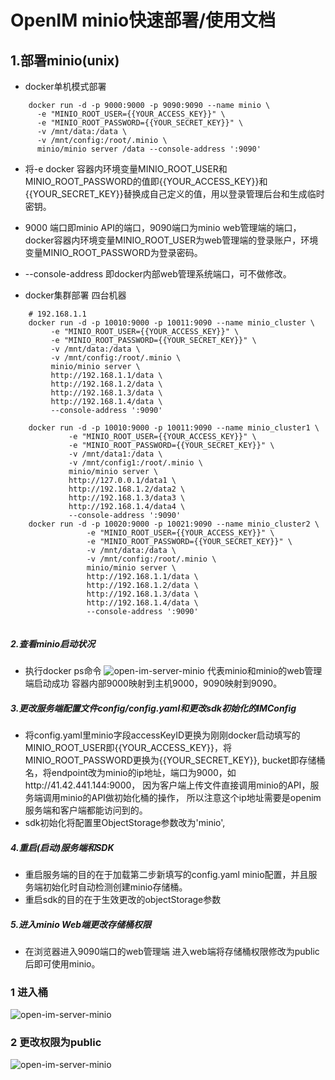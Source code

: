 # OpenIM minio快速部署/使用文档


## 1.部署minio(unix)

- docker单机模式部署

```
    docker run -d -p 9000:9000 -p 9090:9090 --name minio \
      -e "MINIO_ROOT_USER={{YOUR_ACCESS_KEY}}" \
      -e "MINIO_ROOT_PASSWORD={{YOUR_SECRET_KEY}}" \
      -v /mnt/data:/data \
      -v /mnt/config:/root/.minio \
      minio/minio server /data --console-address ':9090'
```

- 将-e docker 容器内环境变量MINIO_ROOT_USER和MINIO_ROOT_PASSWORD的值即{{YOUR_ACCESS_KEY}}和{{YOUR_SECRET_KEY}}替换成自己定义的值，用以登录管理后台和生成临时密钥。
- 9000 端口即minio API的端口，9090端口为minio web管理端的端口，docker容器内环境变量MINIO_ROOT_USER为web管理端的登录账户，环境变量MINIO_ROOT_PASSWORD为登录密码。
- --console-address 即docker内部web管理系统端口，可不做修改。

- docker集群部署
  四台机器

``` 
    # 192.168.1.1
    docker run -d -p 10010:9000 -p 10011:9090 --name minio_cluster \
         -e "MINIO_ROOT_USER={{YOUR_ACCESS_KEY}}" \
         -e "MINIO_ROOT_PASSWORD={{YOUR_SECRET_KEY}}" \
         -v /mnt/data:/data \
         -v /mnt/config:/root/.minio \
         minio/minio server \
         http://192.168.1.1/data \
         http://192.168.1.2/data \
         http://192.168.1.3/data \
         http://192.168.1.4/data \
         --console-address ':9090'
    
    docker run -d -p 10010:9000 -p 10011:9090 --name minio_cluster1 \
             -e "MINIO_ROOT_USER={{YOUR_ACCESS_KEY}}" \
             -e "MINIO_ROOT_PASSWORD={{YOUR_SECRET_KEY}}" \
             -v /mnt/data1:/data \
             -v /mnt/config1:/root/.minio \
             minio/minio server \
             http://127.0.0.1/data1 \
             http://192.168.1.2/data2 \
             http://192.168.1.3/data3 \
             http://192.168.1.4/data4 \
             --console-address ':9090'
    docker run -d -p 10020:9000 -p 10021:9090 --name minio_cluster2 \
                 -e "MINIO_ROOT_USER={{YOUR_ACCESS_KEY}}" \
                 -e "MINIO_ROOT_PASSWORD={{YOUR_SECRET_KEY}}" \
                 -v /mnt/data:/data \
                 -v /mnt/config:/root/.minio \
                 minio/minio server \
                 http://192.168.1.1/data \
                 http://192.168.1.2/data \
                 http://192.168.1.3/data \
                 http://192.168.1.4/data \
                 --console-address ':9090'
    
```

##### 2.查看minio启动状况

- 执行docker ps命令
  ![open-im-server-minio](../../images/minio_docker.png)
  代表minio和minio的web管理端启动成功 容器内部9000映射到主机9000，9090映射到9090。

##### 3.更改服务端配置文件config/config.yaml和更改sdk初始化的IMConfig

- 将config.yaml里minio字段accessKeyID更换为刚刚docker启动填写的MINIO_ROOT_USER即{{YOUR_ACCESS_KEY}}，将MINIO_ROOT_PASSWORD更换为{{YOUR_SECRET_KEY}},
  bucket即存储桶名，将endpoint改为minio的ip地址，端口为9000，如http://41.42.441.144:9000，
  因为客户端上传文件直接调用minio的API，服务端调用minio的API做初始化桶的操作， 所以注意这个ip地址需要是openim服务端和客户端都能访问到的。
- sdk初始化将配置里ObjectStorage参数改为'minio',

##### 4.重启(启动)服务端和SDK

- 重启服务端的目的在于加载第二步新填写的config.yaml minio配置，并且服务端初始化时自动检测创建minio存储桶。
- 重启sdk的目的在于生效更改的objectStorage参数


##### 5.进入minio Web端更改存储桶权限

- 在浏览器进入9090端口的web管理端 进入web端将存储桶权限修改为public后即可使用minio。

### 1 进入桶

![open-im-server-minio](C:\Users\Administrator\GolandProjects\OpenIM-Docs\docs\images\minio_1.png)

### 2 更改权限为public

![open-im-server-minio](../../images/minio_2.png)